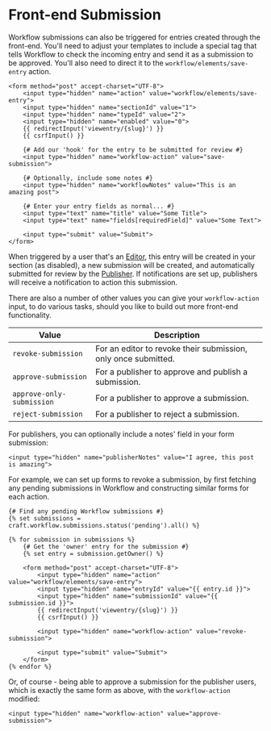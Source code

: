 # Front-end Submission
Workflow submissions can also be triggered for entries created through the front-end. You'll need to adjust your templates to include a special tag that tells Workflow to check the incoming entry and send it as a submission to be approved. You'll also need to direct it to the `workflow/elements/save-entry` action.

```twig
<form method="post" accept-charset="UTF-8">
    <input type="hidden" name="action" value="workflow/elements/save-entry">
    <input type="hidden" name="sectionId" value="1">
    <input type="hidden" name="typeId" value="2">
    <input type="hidden" name="enabled" value="0">
    {{ redirectInput('viewentry/{slug}') }}
    {{ csrfInput() }}

    {# Add our 'hook' for the entry to be submitted for review #}
    <input type="hidden" name="workflow-action" value="save-submission">

    {# Optionally, include some notes #}
    <input type="hidden" name="workflowNotes" value="This is an amazing post">

    {# Enter your entry fields as normal... #}
    <input type="text" name="title" value="Some Title">
    <input type="text" name="fields[requiredField]" value="Some Text">

    <input type="submit" value="Submit">
</form>
```

When triggered by a user that's an [Editor](docs:feature-tour/editors), this entry will be created in your section (as disabled), a new submission will be created, and automatically submitted for review by the [Publisher](docs:feature-tour/publishers). If notifications are set up, publishers will receive a notification to action this submission.

There are also a number of other values you can give your `workflow-action` input, to do various tasks, should you like to build out more front-end functionality.

Value | Description
--- | ---
`revoke-submission` | For an editor to revoke their submission, only once submitted.
`approve-submission` | For a publisher to approve and publish a submission.
`approve-only-submission` | For a publisher to approve a submission.
`reject-submission` | For a publisher to reject a submission.

For publishers, you can optionally include a notes' field in your form submission:

```twig
<input type="hidden" name="publisherNotes" value="I agree, this post is amazing">
```

For example, we can set up forms to revoke a submission, by first fetching any pending submissions in Workflow and constructing similar forms for each action.

```twig
{# Find any pending Workflow submissions #}
{% set submissions = craft.workflow.submissions.status('pending').all() %}

{% for submission in submissions %}
    {# Get the 'owner' entry for the submission #}
    {% set entry = submission.getOwner() %}

    <form method="post" accept-charset="UTF-8">
        <input type="hidden" name="action" value="workflow/elements/save-entry">
        <input type="hidden" name="entryId" value="{{ entry.id }}">
        <input type="hidden" name="submissionId" value="{{ submission.id }}">
        {{ redirectInput('viewentry/{slug}') }}
        {{ csrfInput() }}

        <input type="hidden" name="workflow-action" value="revoke-submission">

        <input type="submit" value="Submit">
    </form>
{% endfor %}
```

Or, of course - being able to approve a submission for the publisher users, which is exactly the same form as above, with the `workflow-action` modified:

```twig
<input type="hidden" name="workflow-action" value="approve-submission">
```
